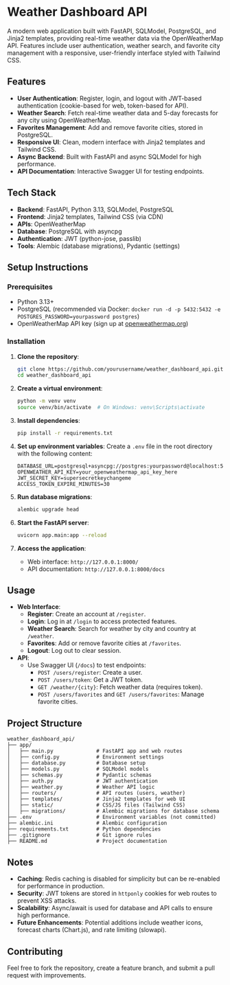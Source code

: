 # Weather Dashboard API

A modern web application built with FastAPI, SQLModel, PostgreSQL, and Jinja2 templates, providing real-time weather data via the OpenWeatherMap API. Features include user authentication, weather search, and favorite city management with a responsive, user-friendly interface styled with Tailwind CSS.

## Features
- **User Authentication**: Register, login, and logout with JWT-based authentication (cookie-based for web, token-based for API).
- **Weather Search**: Fetch real-time weather data and 5-day forecasts for any city using OpenWeatherMap.
- **Favorites Management**: Add and remove favorite cities, stored in PostgreSQL.
- **Responsive UI**: Clean, modern interface with Jinja2 templates and Tailwind CSS.
- **Async Backend**: Built with FastAPI and async SQLModel for high performance.
- **API Documentation**: Interactive Swagger UI for testing endpoints.

## Tech Stack
- **Backend**: FastAPI, Python 3.13, SQLModel, PostgreSQL
- **Frontend**: Jinja2 templates, Tailwind CSS (via CDN)
- **APIs**: OpenWeatherMap
- **Database**: PostgreSQL with asyncpg
- **Authentication**: JWT (python-jose, passlib)
- **Tools**: Alembic (database migrations), Pydantic (settings)

## Setup Instructions

### Prerequisites
- Python 3.13+
- PostgreSQL (recommended via Docker: `docker run -d -p 5432:5432 -e POSTGRES_PASSWORD=yourpassword postgres`)
- OpenWeatherMap API key (sign up at [openweathermap.org](https://openweathermap.org))

### Installation
1. **Clone the repository**:
   ```bash
   git clone https://github.com/yourusername/weather_dashboard_api.git
   cd weather_dashboard_api
   ```

2. **Create a virtual environment**:
   ```bash
   python -m venv venv
   source venv/bin/activate  # On Windows: venv\Scripts\activate
   ```

3. **Install dependencies**:
   ```bash
   pip install -r requirements.txt
   ```

4. **Set up environment variables**:
   Create a `.env` file in the root directory with the following content:
   ```env
   DATABASE_URL=postgresql+asyncpg://postgres:yourpassword@localhost:5432/weather_db
   OPENWEATHER_API_KEY=your_openweathermap_api_key_here
   JWT_SECRET_KEY=supersecretkeychangeme
   ACCESS_TOKEN_EXPIRE_MINUTES=30
   ```

5. **Run database migrations**:
   ```bash
   alembic upgrade head
   ```

6. **Start the FastAPI server**:
   ```bash
   uvicorn app.main:app --reload
   ```

7. **Access the application**:
   - Web interface: `http://127.0.0.1:8000/`
   - API documentation: `http://127.0.0.1:8000/docs`

## Usage
- **Web Interface**:
  - **Register**: Create an account at `/register`.
  - **Login**: Log in at `/login` to access protected features.
  - **Weather Search**: Search for weather by city and country at `/weather`.
  - **Favorites**: Add or remove favorite cities at `/favorites`.
  - **Logout**: Log out to clear session.
- **API**:
  - Use Swagger UI (`/docs`) to test endpoints:
    - `POST /users/register`: Create a user.
    - `POST /users/token`: Get a JWT token.
    - `GET /weather/{city}`: Fetch weather data (requires token).
    - `POST /users/favorites` and `GET /users/favorites`: Manage favorite cities.

## Project Structure
```
weather_dashboard_api/
├── app/
│   ├── main.py              # FastAPI app and web routes
│   ├── config.py            # Environment settings
│   ├── database.py          # Database setup
│   ├── models.py            # SQLModel models
│   ├── schemas.py           # Pydantic schemas
│   ├── auth.py              # JWT authentication
│   ├── weather.py           # Weather API logic
│   ├── routers/             # API routes (users, weather)
│   ├── templates/           # Jinja2 templates for web UI
│   ├── static/              # CSS/JS files (Tailwind CSS)
│   ├── migrations/          # Alembic migrations for database schema
├── .env                     # Environment variables (not committed)
├── alembic.ini              # Alembic configuration
├── requirements.txt         # Python dependencies
├── .gitignore               # Git ignore rules
├── README.md                # Project documentation
```

## Notes
- **Caching**: Redis caching is disabled for simplicity but can be re-enabled for performance in production.
- **Security**: JWT tokens are stored in `httponly` cookies for web routes to prevent XSS attacks.
- **Scalability**: Async/await is used for database and API calls to ensure high performance.
- **Future Enhancements**: Potential additions include weather icons, forecast charts (Chart.js), and rate limiting (slowapi).

## Contributing
Feel free to fork the repository, create a feature branch, and submit a pull request with improvements.
